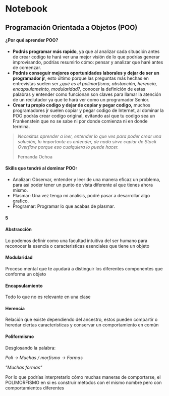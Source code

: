 # Notebook

## Programación Orientada a Objetos (POO)

#### ¿Por qué aprender POO?

* **Podrás  programar más rapido**, ya que al analizar cada situación antes de crear codigo te hará ver una mejor visión de lo que podrías generar improvisando, podrías resumirlo cómo: pensar y analizar que haré antes de comenzar.
* **Podrás conseguir mejores oportunidades laborales y dejar de ser un programador jr**, esto último porque las preguntas más hechas en entrevistas suelen ser *¿qué es el polimorfismo, abstacción, herencia, encapsulameinto, modularidad?,* conocer la definición de estas palabras y entender como funcionan son claves para llamar la atención de un reclutador ya que te hará ver como un programador Senior.
* **Crear tu propio codigo y dejar de copiar y pegar codigo,** muchos programadores jr suelen copiar y pegar codigo de Internet, al dominar la POO podrás crear codigo original, evitando así que tu codigo sea un Frankenstein que no se sabe ni por donde comienza ni en donde termina.

> *Necesitas aprender a leer, entender lo que ves para poder crear una solución, lo importante es entender, de nada sirve copiar de Stack Overflow porque eso cualquiera lo puede hacer.*
>
> Fernanda Ochoa

#### Skills que tendré al dominar POO:

* Analizar: Observar, entender y leer de una manera eficaz un problema, para así poder tener un punto de vista diferente al que tienes ahora mismo.
* Plasmar: Una vez tenga mi analisis, podré pasar a desarrollar algo grafico.
* Programar: Programar lo que acabas de plasmar.


#### 5

#### Abstracción

Lo podemos definir como una facultad intuitiva del ser humano para reconocer la esencia o caracteristicas esenciales que tiene un objeto

#### Modularidad

Proceso mental que te ayudará a distinguir los diferentes componentes que conforma un objeto

#### Encapsulamiento

Todo lo que no es relevante en una clase

#### Herencia

Relación que existe dependiendo del ancestro, estos pueden compartir o heredar ciertas caracteristicas y conservar un comportamiento en común

#### Poliformismo

Desglosando la palabra:

*Poli -> Muchas / morfismo -> Formas*

*"Muchas formas"*

Por lo que podrías interpretarlo cómo muchas maneras de comportarse, el POLIMORFISMO en si es construir métodos con el mismo nombre pero con comportamientos diferentes
